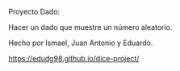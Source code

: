 Proyecto Dado:

Hacer un dado que muestre un número aleatorio.

Hecho por Ismael, Juan Antonio y Eduardo.

https://edudg98.github.io/dice-project/
